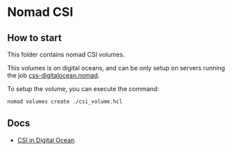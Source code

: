 # Nomad CSI

## How to start

This folder contains nomad CSI volumes.

This volumes is on digital oceans, and can be only setup on servers running the job [css-digitalocean.nomad](../jobs/csi-digitalocean.nomad).

To setup the volume, you can execute the command:

``` sh
nomad volumes create ./csi_volume.hcl
```

## Docs

- [CSI in Digital Ocean](https://github.com/hashicorp/nomad/tree/main/demo/csi/digitalocean)
